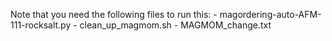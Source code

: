 Note that you need the following files to run this:
    - magordering-auto-AFM-111-rocksalt.py
    - clean_up_magmom.sh
    - MAGMOM_change.txt